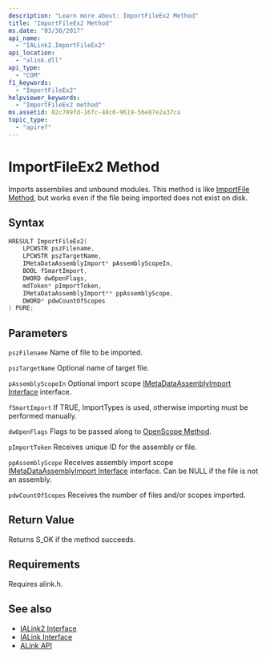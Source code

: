 ```yaml
---
description: "Learn more about: ImportFileEx2 Method"
title: "ImportFileEx2 Method"
ms.date: "03/30/2017"
api_name:
  - "IALink2.ImportFileEx2"
api_location:
  - "alink.dll"
api_type:
  - "COM"
f1_keywords:
  - "ImportFileEx2"
helpviewer_keywords:
  - "ImportFileEx2 method"
ms.assetid: 02c789fd-16fc-48c6-9619-56e87e2a37ca
topic_type:
  - "apiref"
---
```

# ImportFileEx2 Method

Imports assemblies and unbound modules. This method is like [ImportFile Method](importfile-method.md), but works even if the file being imported does not exist on disk.

## Syntax

```cpp
HRESULT ImportFileEx2(
    LPCWSTR pszFilename,
    LPCWSTR pszTargetName,
    IMetaDataAssemblyImport* pAssemblyScopeIn,
    BOOL fSmartImport,
    DWORD dwOpenFlags,
    mdToken* pImportToken,
    IMetaDataAssemblyImport** ppAssemblyScope,
    DWORD* pdwCountOfScopes
) PURE;
```

## Parameters

 `pszFilename`
 Name of file to be imported.

 `pszTargetName`
 Optional name of target file.

 `pAssemblyScopeIn`
 Optional import scope [IMetaDataAssemblyImport Interface](../../../core/unmanaged-api/metadata/interfaces/imetadataassemblyimport-interface.md) interface.

 `fSmartImport`
 If TRUE, ImportTypes is used, otherwise importing must be performed manually.

 `dwOpenFlags`
 Flags to be passed along to [OpenScope Method](../../../core/unmanaged-api/metadata/interfaces/imetadatadispenser-openscope-method.md).

 `pImportToken`
 Receives unique ID for the assembly or file.

 `ppAssemblyScope`
 Receives assembly import scope [IMetaDataAssemblyImport Interface](../../../core/unmanaged-api/metadata/interfaces/imetadataassemblyimport-interface.md) interface. Can be NULL if the file is not an assembly.

 `pdwCountOfScopes`
 Receives the number of files and/or scopes imported.

## Return Value

 Returns S_OK if the method succeeds.

## Requirements

 Requires alink.h.

## See also

- [IALink2 Interface](ialink2-interface.md)
- [IALink Interface](ialink-interface.md)
- [ALink API](index.md)
